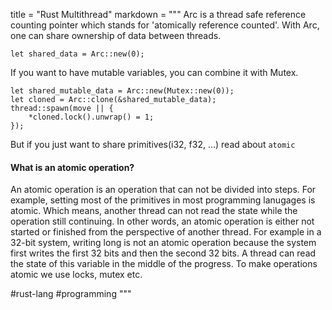 title = "Rust Multithread"
markdown = """
Arc is a thread safe reference counting pointer which stands for 'atomically reference counted'. With Arc, one can share ownership of data between threads.

```let shared_data = Arc::new(0);```

If you want to have mutable variables, you can combine it with Mutex.
```
let shared_mutable_data = Arc::new(Mutex::new(0));
let cloned = Arc::clone(&shared_mutable_data);
thread::spawn(move || {
    *cloned.lock().unwrap() = 1;
});
```

But if you just want to share primitives(i32, f32, ...) read about ```atomic```

#### What is an atomic operation?
An atomic operation is an operation that can not be divided into steps. For example, setting most of the primitives in most programming lanugages is atomic. Which means, another thread can not read the state while the operation still continuing. In other words, an atomic operation is either not started or finished from the perspective of another thread. For example in a 32-bit system, writing long is not an atomic operation because the system first writes the first 32 bits and then the second 32 bits. A thread can read the state of this variable in the middle of the progress. To make operations atomic we use locks, mutex etc.

#rust-lang
#programming
"""